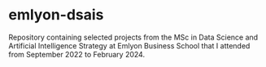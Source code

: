 # emlyon-dsais
Repository containing selected projects from the MSc in Data Science and Artificial Intelligence Strategy at Emlyon Business School that I attended from September 2022 to February 2024.
